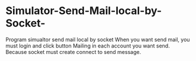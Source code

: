 # Simulator-Send-Mail-local-by-Socket-
Program simualtor send mail local by socket 
When you want send mail, you must login and click button Mailing in each account you want send. Because socket must create connect to send message.
